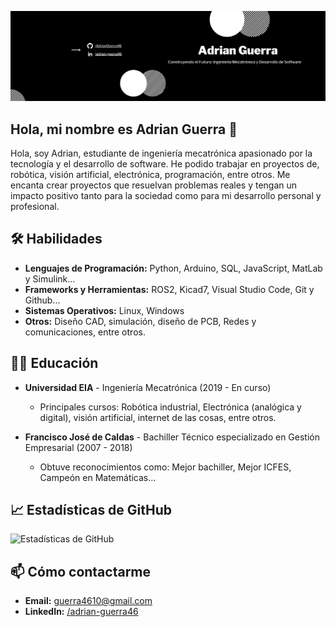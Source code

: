 
![Banner](https://github.com/AdrianGuerra46/AdrianGuerra46/blob/main/imagenes/bannerAdrianRecortado.png?raw=true)

## Hola, mi nombre es Adrian Guerra 👋
Hola, soy Adrian, estudiante de ingeniería mecatrónica apasionado por la tecnología y el desarrollo de software. He podido trabajar en proyectos de, robótica, visión artificial, electrónica, programación, entre otros. Me encanta crear proyectos que resuelvan problemas reales y tengan un impacto positivo tanto para la sociedad como para mi desarrollo personal y profesional.

## 🛠️ Habilidades
- **Lenguajes de Programación:** Python, Arduino, SQL, JavaScript, MatLab y Simulink...
- **Frameworks y Herramientas:** ROS2, Kicad7, Visual Studio Code, Git y Github...
- **Sistemas Operativos:** Linux, Windows
- **Otros:** Diseño CAD, simulación, diseño de PCB, Redes y comunicaciones, entre otros. 
<!--
## 🔥 Proyectos Destacados
Aquí puedes listar tus proyectos más impresionantes. Para cada proyecto, incluye un breve resumen, tecnologías utilizadas y lo que lograste.

### [Nombre del Proyecto 1](link al repositorio)
- **Descripción:** Breve descripción del proyecto.
- **Tecnologías:** Tecnologías utilizadas en el proyecto.
- **Logros:** Qué lograste con este proyecto.

### [Nombre del Proyecto 2](link al repositorio)
- **Descripción:** Breve descripción del proyecto.
- **Tecnologías:** Tecnologías utilizadas en el proyecto.
- **Logros:** Qué lograste con este proyecto.
-->
## 👨‍🎓 Educación
- **Universidad EIA** - Ingeniería Mecatrónica (2019 - En curso)
  - Principales cursos: Robótica industrial, Electrónica (analógica y digital), visión artificial, internet de las cosas, entre otros. 

- **Francisco José de Caldas** - Bachiller Técnico especializado en Gestión Empresarial (2007 - 2018)
  - Obtuve reconocimientos como: Mejor bachiller, Mejor ICFES, Campeón en Matemáticas...


## 📈 Estadísticas de GitHub
![Estadísticas de GitHub](https://github-readme-stats.vercel.app/api?username=AdrianGuerra46&show_icons=true&theme=radical)

## 📫 Cómo contactarme
- **Email:** [guerra4610@gmail.com](mailto:guerra4610@gmail.com)
- **LinkedIn:** [/adrian-guerra46](https://www.linkedin.com/in/adrian-guerra46/)

